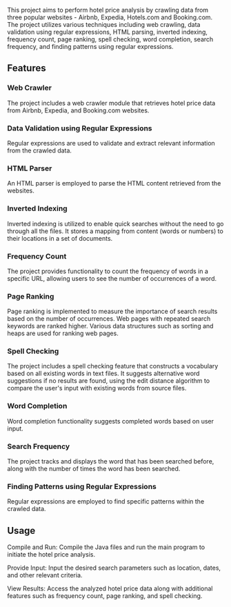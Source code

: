 
This project aims to perform hotel price analysis by crawling data from three popular websites - Airbnb, Expedia, Hotels.com and Booking.com. The project utilizes various techniques including web crawling, data validation using regular expressions, HTML parsing, inverted indexing, frequency count, page ranking, spell checking, word completion, search frequency, and finding patterns using regular expressions.

## Features
### Web Crawler
The project includes a web crawler module that retrieves hotel price data from Airbnb, Expedia, and Booking.com websites.

### Data Validation using Regular Expressions
Regular expressions are used to validate and extract relevant information from the crawled data.

### HTML Parser
An HTML parser is employed to parse the HTML content retrieved from the websites.

### Inverted Indexing
Inverted indexing is utilized to enable quick searches without the need to go through all the files. It stores a mapping from content (words or numbers) to their locations in a set of documents.

### Frequency Count
The project provides functionality to count the frequency of words in a specific URL, allowing users to see the number of occurrences of a word.

### Page Ranking
Page ranking is implemented to measure the importance of search results based on the number of occurrences. Web pages with repeated search keywords are ranked higher. Various data structures such as sorting and heaps are used for ranking web pages.

### Spell Checking
The project includes a spell checking feature that constructs a vocabulary based on all existing words in text files. It suggests alternative word suggestions if no results are found, using the edit distance algorithm to compare the user's input with existing words from source files.

### Word Completion
Word completion functionality suggests completed words based on user input.

### Search Frequency
The project tracks and displays the word that has been searched before, along with the number of times the word has been searched.

### Finding Patterns using Regular Expressions
Regular expressions are employed to find specific patterns within the crawled data.

## Usage
Compile and Run: Compile the Java files and run the main program to initiate the hotel price analysis.

Provide Input: Input the desired search parameters such as location, dates, and other relevant criteria.

View Results: Access the analyzed hotel price data along with additional features such as frequency count, page ranking, and spell checking.
